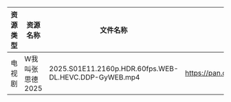 | 资源类型 | 资源名称       | 文件名称                                                  | 分享链接                                | 更新时间                |
| ---- | ---------- | ----------------------------------------------------- | ----------------------------------- | ------------------- |
| 电视剧  | W我叫张思德2025 | 2025.S01E11.2160p.HDR.60fps.WEB-DL.HEVC.DDP-GyWEB.mp4 | https://pan.quark.cn/s/7094d1f0b265 | 2025-06-09 01:32:13 |
